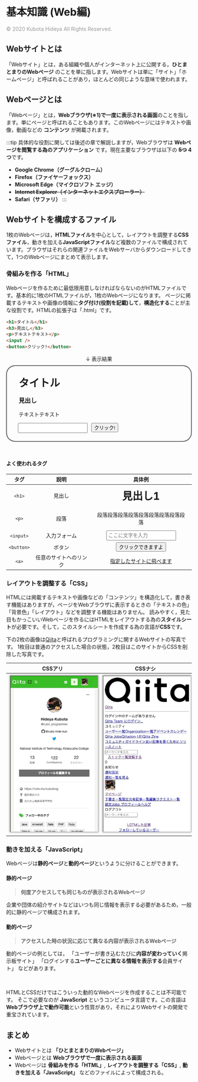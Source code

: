 # 基本知識 (Web編)
<p style="margin-top:6px !important;color: #999">© 2020 Kubota Hideya All Rights Reserved. </p>

## Webサイトとは
「Webサイト」とは，ある組織や個人がインターネット上に公開する，**ひとまとまりのWebページ** のことを単に指します。Webサイトは単に「サイト」「ホームページ」と呼ばれることがあり，ほとんどの同じような意味で使われます。

## Webページとは
「Webページ」とは，**Webブラウザ(※1)で一度に表示される画面**のことを指します。単にページと呼ばれることもあります。このWebページにはテキストや画像，動画などの **コンテンツ** が掲載されます。

:::tip
具体的な役割に関しては後述の章で解説しますが，Webブラウザは **Webページを閲覧する為のアプリケーション** です。現在主要なブラウザは以下の **~~5つ~~ 4つ**です。
- **Google Chrome（グーグルクローム）**
- **Firefox（ファイヤーフォックス）**
- **Microsoft Edge（マイクロソフト エッジ）**
- **~~Internet Explorer（インターネットエクスプローラー）~~**
- **Safari（サファリ）**
:::

## Webサイトを構成するファイル
1枚のWebページは，**HTMLファイル**を中心として，レイアウトを調整する**CSSファイル**，動きを加える**JavaScriptファイル**など複数のファイルで構成されています。ブラウザはそれらの関連ファイルをWebサーバからダウンロードしてきて，1つのWebページにまとめて表示します。

### 骨組みを作る「HTML」
Webページを作るために最低限用意しなければならないのがHTMLファイルです。基本的に1枚のHTMLファイルが，1枚のWebページになります。
ページに掲載するテキストや画像の情報に**タグ付け(役割を記載)して**，**構造化する**ことが主な役割です。HTMLの拡張子は「.html」です。

``` html
<h1>タイトル</h1>
<h3>見出し</h3>
<p>テキストテキスト</p>
<input />
<button>クリック!</button>
```

<center style="margin:8px 0;">↓ 表示結果</center>
<div style="border:2px groove #888;border-radius: 24px;padding: 16px 24px;margin-bottom:48px;">
  <h1 style="margin:4px !important;padding:4px !important;">タイトル</h1>
  <h3 style="margin:8px 4px !important;padding:4px !important;">見出し</h3>
  <p style="margin:4px !important;padding:4px">テキストテキスト</p>
  <input style="margin:6px;padding:4px;"/>
  <button style="cursor: pointer;">クリック!</button>
</div>

#### よく使われるタグ
タグ | 説明 | 具体例
:--: | :--: | :--:
`<h1>` | 見出し | <h1 style="margin:4px !important;padding:4px !important;">見出し1</h1>
`<p>` | 段落 | <p style="margin:4px !important;padding:4px">段落段落段落段落段落段落段落段落段落</p>
`<input>` | 入力フォーム | <input placeholder="ここに文字を入力" style="padding:4px;"></input>
`<button>` | ボタン | <button style="cursor: pointer">クリックできますよ</button>
`<a>`  | 任意のサイトへのリンク | <a href="#">指定したサイトに飛べます</a>


### レイアウトを調整する「CSS」
HTMLには掲載するテキストや画像などの「コンテンツ」を構造化して，書き表す機能はありますが，ページをWebブラウザに表示するときの「テキストの色」「背景色」「レイアウト」などを調整する機能はありません。
読みやすく，見た目もかっこいいWebページを作るにはHTMLをレイアウトする為の**スタイルシート**が必要です。そして，このスタイルシートを作成する為の言語が**CSS**です。

下の2枚の画像は[Qiita](https://qiita.com/kubo_programmer)と呼ばれるプログラミングに関するWebサイトの写真です。
1枚目は普通のアクセスした場合の状態，2枚目はこのサイトからCSSを削除した写真です。

CSSアリ | CSSナシ
:--: | :--:
<img src="./.vuepress/public/css_exist.jpg" width="250" style="box-shadow: 0 0 4px 2px rgba(0,0,0,0.35);margin:4px;" /> | <img src="./.vuepress/public/css_none.jpg" width="250" style="box-shadow: 0 0 4px 2px rgba(0,0,0,0.35);margin:4px;"/>

### 動きを加える「JavaScript」
Webページは**静的ページ**と**動的ページ**というように分けることができます。

#### 静的ページ
> **何度アクセスしても同じものが表示されるWebページ**

企業や団体の紹介サイトなどはいつも同じ情報を表示する必要があるため，一般的に静的ページで構成されます。

#### 動的ページ
> **アクセスした時の状況に応じて異なる内容が表示されるWebページ**

動的ページの例としては，
「ユーザーが書き込むたびに**内容が変わっていく**掲示板サイト」
「ログインする**ユーザーごとに異なる情報を表示する**会員サイト」
などがあります。

<br>

HTMLとCSSだけではこういった動的なWebページを作成することは不可能です。
そこで必要なのが **JavaScript** というコンピュータ言語です。この言語は**Webブラウザ上で動作可能**という性質があり，それによりWebサイトの開発で重宝されています。

## まとめ

- Webサイトとは **「ひとまとまりのWebページ」**
- Webページとは **Webブラウザで一度に表示される画面**
- Webページは **骨組みを作る「HTML」**, **レイアウトを調整する「CSS」**, **動きを加える「JavaScript」** などのファイルによって構成される。